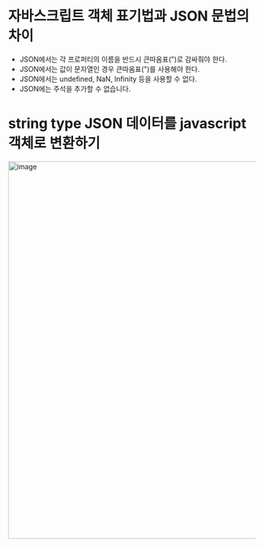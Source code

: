 # 자바스크립트 객체 표기법과 JSON 문법의 차이
* JSON에서는 각 프로퍼티의 이름을 반드시 큰따옴표(")로 감싸줘야 한다.
* JSON에서는 값이 문자열인 경우 큰따옴표(")를 사용해야 한다.
* JSON에서는 undefined, NaN, Infinity 등을 사용할 수 없다.
* JSON에는 주석을 추가할 수 없습니다.

# string type JSON 데이터를 javascript 객체로 변환하기
<img width="766" alt="image" src="https://user-images.githubusercontent.com/88610333/182503884-130ef5d1-761a-450d-bb4b-b8ca93dc9fe5.png">
